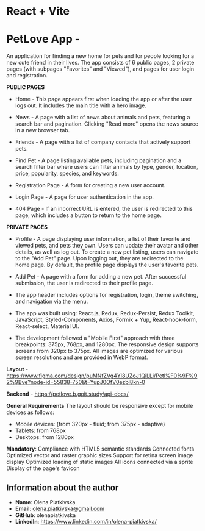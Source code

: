 # React + Vite

# PetLove App -

An application for finding a new home for pets and for people looking for a new
cute friend in their lives. The app consists of 6 public pages, 2 private pages
(with subpages "Favorites" and "Viewed"), and pages for user login and
registration.

**PUBLIC PAGES**

- Home - This page appears first when loading the app or after the user logs
  out. It includes the main title with a hero image.

- News - A page with a list of news about animals and pets, featuring a search
  bar and pagination. Clicking "Read more" opens the news source in a new
  browser tab.

- Friends - A page with a list of company contacts that actively support pets.

- Find Pet - A page listing available pets, including pagination and a search
  filter bar where users can filter animals by type, gender, location, price,
  popularity, species, and keywords.

- Registration Page - A form for creating a new user account.

- Login Page - A page for user authentication in the app.

- 404 Page - If an incorrect URL is entered, the user is redirected to this
  page, which includes a button to return to the home page.

**PRIVATE PAGES**

- Profile - A page displaying user information, a list of their favorite and
  viewed pets, and pets they own. Users can update their avatar and other
  details, as well as log out. To create a new pet listing, users can navigate
  to the "Add Pet" page. Upon logging out, they are redirected to the home page.
  By default, the profile page displays the user's favorite pets.

- Add Pet - A page with a form for adding a new pet. After successful
  submission, the user is redirected to their profile page.

- The app header includes options for registration, login, theme switching, and
  navigation via the menu.

- The app was built using: React.js, Redux, Redux-Persist, Redux Toolkit,
  JavaScript, Styled-Components, Axios, Formik + Yup, React-hook-form,
  React-select, Material UI.

- The development followed a "Mobile First" approach with three breakpoints:
  375px, 768px, and 1280px. The responsive design supports screens from 320px to
  375px. All images are optimized for various screen resolutions and are
  provided in WebP format.

**Layout** -
https://www.figma.com/design/puMNfZVg4YI8UZoJ1QiLLi/Petl%F0%9F%92%9Bve?node-id=55838-750&t=YupJ0OfV0ezbl8kn-0

**Backend** - https://petlove.b.goit.study/api-docs/

**General Requirements** The layout should be responsive except for mobile
devices as follows:

- Mobile devices: (from 320px - fluid; from 375px - adaptive)
- Tablets: from 768px
- Desktops: from 1280px

**Mandatory**: Compliance with HTML5 semantic standards Connected fonts
Optimized vector and raster graphic sizes Support for retina screen image
display Optimized loading of static images All icons connected via a sprite
Display of the page's favicon

## Information about the author

- **Name**: Olena Piatkivska
- **Email**: olena.piatkivska@gmail.com
- **GitHub**: olenapiatkivska
- **LinkedIn**: https://www.linkedin.com/in/olena-piatkivska/
